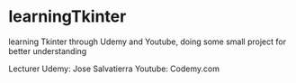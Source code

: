 # learningTkinter
learning Tkinter through Udemy and Youtube, doing some small project for better understanding

Lecturer
Udemy: Jose Salvatierra
Youtube: Codemy.com
